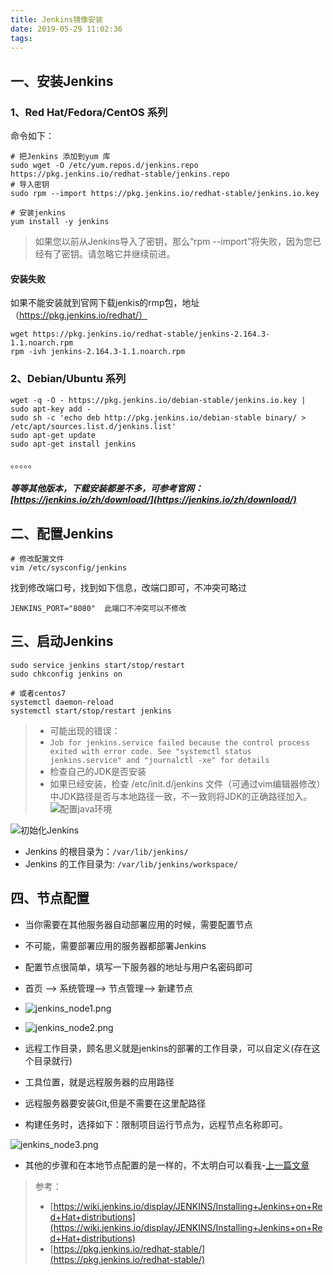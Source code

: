 ```yaml
---
title: Jenkins镜像安装
date: 2019-05-29 11:02:36
tags:
---
```

## 一、安装Jenkins  

### 1、Red Hat/Fedora/CentOS 系列
命令如下：
```
# 把Jenkins 添加到yum 库
sudo wget -O /etc/yum.repos.d/jenkins.repo https://pkg.jenkins.io/redhat-stable/jenkins.repo
# 导入密钥
sudo rpm --import https://pkg.jenkins.io/redhat-stable/jenkins.io.key

# 安装jenkins
yum install -y jenkins
```

> 如果您以前从Jenkins导入了密钥，那么“rpm --import”将失败，因为您已经有了密钥。请忽略它并继续前进。

#### 安装失败
如果不能安装就到官网下载jenkis的rmp包，地址（https://pkg.jenkins.io/redhat/）
```
wget https://pkg.jenkins.io/redhat-stable/jenkins-2.164.3-1.1.noarch.rpm
rpm -ivh jenkins-2.164.3-1.1.noarch.rpm
```

### 2、Debian/Ubuntu 系列

```
wget -q -O - https://pkg.jenkins.io/debian-stable/jenkins.io.key | sudo apt-key add -
sudo sh -c 'echo deb http://pkg.jenkins.io/debian-stable binary/ > /etc/apt/sources.list.d/jenkins.list'
sudo apt-get update
sudo apt-get install jenkins
```

。。。。。
##### 等等其他版本，下载安装都差不多，可参考官网：[https://jenkins.io/zh/download/](https://jenkins.io/zh/download/)

## 二、配置Jenkins
```
# 修改配置文件
vim /etc/sysconfig/jenkins
```
找到修改端口号，找到如下信息，改端口即可，不冲突可略过


```
JENKINS_PORT="8080"  此端口不冲突可以不修改 
```

## 三、启动Jenkins
```
sudo service jenkins start/stop/restart
sudo chkconfig jenkins on

# 或者centos7 
systemctl daemon-reload
systemctl start/stop/restart jenkins
```

> + 可能出现的错误：  
> + `Job for jenkins.service failed because the control process exited with error code. See "systemctl status jenkins.service" and "journalctl -xe" for details`  
> + 检查自己的JDK是否安装  
> + 如果已经安装，检查 /etc/init.d/jenkins 文件（可通过vim编辑器修改）中JDK路径是否与本地路径一致，不一致则将JDK的正确路径加入。
> ![配置java环境](/Jenkins镜像安装/java-conf.png)



![初始化Jenkins](/Jenkins镜像安装/jenkins_node1.png)

+ Jenkins 的根目录为：`/var/lib/jenkins/`
+ Jenkins 的工作目录为: `/var/lib/jenkins/workspace/`

## 四、节点配置
+ 当你需要在其他服务器自动部署应用的时候，需要配置节点
+ 不可能，需要部署应用的服务器都部署Jenkins
+ 配置节点很简单，填写一下服务器的地址与用户名密码即可
+ 首页 --> 系统管理--> 节点管理--> 新建节点
+ ![jenkins_node1.png](/Jenkins镜像安装/jenkins_node1.png)

+ ![jenkins_node2.png](/Jenkins镜像安装/jenkins_node2.png)

+ 远程工作目录，顾名思义就是jenkins的部署的工作目录，可以自定义(存在这个目录就行)  
+ 工具位置，就是远程服务器的应用路径
+ 远程服务器要安装Git,但是不需要在这里配路径
+ 构建任务时，选择如下：限制项目运行节点为，远程节点名称即可。

![jenkins_node3.png](/Jenkins镜像安装/jenkins_node3.png)

+ 其他的步骤和在本地节点配置的是一样的，不太明白可以看我-[上一篇文章](https://rstyro.github.io/blog/2019/05/06/Jenkins%E5%AE%89%E8%A3%85%E9%85%8D%E7%BD%AE%E4%BD%BF%E7%94%A8/)



> 参考：
> + [https://wiki.jenkins.io/display/JENKINS/Installing+Jenkins+on+Red+Hat+distributions](https://wiki.jenkins.io/display/JENKINS/Installing+Jenkins+on+Red+Hat+distributions)    
> + [https://pkg.jenkins.io/redhat-stable/](https://pkg.jenkins.io/redhat-stable/)
